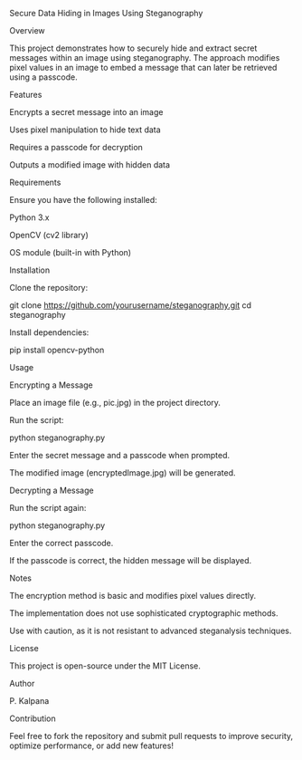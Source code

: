 Secure Data Hiding in Images Using Steganography

Overview

This project demonstrates how to securely hide and extract secret messages within an image using steganography. The approach modifies pixel values in an image to embed a message that can later be retrieved using a passcode.


Features

Encrypts a secret message into an image

Uses pixel manipulation to hide text data

Requires a passcode for decryption

Outputs a modified image with hidden data


Requirements

Ensure you have the following installed:

Python 3.x

OpenCV (cv2 library)

OS module (built-in with Python)


Installation

Clone the repository:

git clone https://github.com/yourusername/steganography.git
cd steganography

Install dependencies:

pip install opencv-python


Usage

Encrypting a Message

Place an image file (e.g., pic.jpg) in the project directory.

Run the script:

python steganography.py

Enter the secret message and a passcode when prompted.

The modified image (encryptedImage.jpg) will be generated.

Decrypting a Message

Run the script again:

python steganography.py

Enter the correct passcode.

If the passcode is correct, the hidden message will be displayed.


Notes

The encryption method is basic and modifies pixel values directly.

The implementation does not use sophisticated cryptographic methods.

Use with caution, as it is not resistant to advanced steganalysis techniques.


License

This project is open-source under the MIT License.


Author

P. Kalpana


Contribution

Feel free to fork the repository and submit pull requests to improve security, optimize performance, or add new features!


